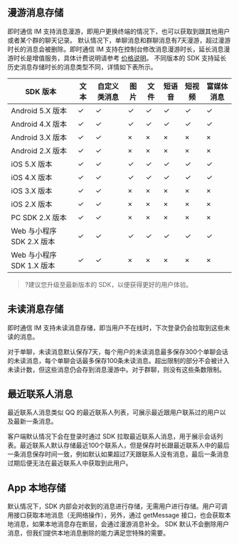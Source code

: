 ## 漫游消息存储

即时通信 IM 支持消息漫游，即用户更换终端的情况下，也可以获取到跟其他用户或者某个群的聊天记录。
默认情况下，单聊消息和群聊消息有7天漫游，超过漫游时长的消息会被删除。即时通信 IM 支持在控制台修改消息漫游时长，延长消息漫游时长是增值服务，具体计费说明请参考 [价格说明](https://cloud.tencent.com/document/product/269/11673)。
[](id:MsgType)
不同版本的 SDK 支持延长历史消息存储时长的消息类型不同，详情如下表所示。

| SDK 版本 | 文本 | 自定义类消息 | 图片| 文件 | 短语音 | 短视频 | 富媒体消息 | 
|---------|---------|---------|---------|---------|---------|---------|---------|
| Android 5.X 版本 | &#10003; | &#10003;  | &#10003;| &#10003; | &#10003; | &#10003; | &#10003; |
| Android 4.X 版本 | &#10003; | &#10003;  | &#10003;| &#10003; | &#10003; | &#10003; | &#10003; |
| Android 3.X 版本 | &#10003; | &#10003;  | × | × | × | × | × |
| Android 2.X 版本 | &#10003; |  &#10003; | × | × | × | × | × |
| iOS 5.X 版本 | &#10003; | &#10003;  | &#10003;| &#10003; | &#10003; | &#10003; | &#10003; |
| iOS 4.X 版本 | &#10003; | &#10003;  | &#10003;| &#10003; | &#10003; | &#10003; | &#10003; |
| iOS 3.X 版本 | &#10003; |  &#10003; | × | × | × | × | × |
| iOS 2.X 版本 | &#10003; |  &#10003; | × | × | × | × | × |
| PC SDK 2.X 版本 | &#10003; |  &#10003; | × | × | × | × | × |
| Web 与小程序 SDK 2.X 版本| &#10003; | &#10003;  | &#10003;| &#10003; | &#10003; | &#10003; | &#10003; |
| Web 与小程序 SDK 1.X 版本| &#10003; |  &#10003; | × | × | × | × | × |

>?建议您升级至最新版本的 SDK，以便获得更好的用户体验。

## 未读消息存储

即时通信 IM 支持未读消息存储，即当用户不在线时，下次登录仍会拉取到这些未读的消息。

对于单聊，未读消息默认保存7天，每个用户的未读消息最多保存300个单聊会话的未读消息，每个单聊会话最多保存100条未读消息。超出限制的部分不会被计入未读计数，但这些消息仍会存到消息漫游中。对于群聊，则没有这些条数限制。

## 最近联系人消息

最近联系人消息类似 QQ 的最近联系人列表，可展示最近跟用户联系过的用户以及最新一条消息。

客户端默认情况下会在登录时通过 SDK 拉取最近联系人消息，用于展示会话列表。最近联系人默认存储最近100个联系人，但是保存时长跟最近联系人中的最后一条消息保存时间一致，例如默认如果超过7天跟联系人没有消息，最后一条消息过期后便无法在最近联系人中获取到此用户。

## App 本地存储

默认情况下，SDK 内部会对收到的消息进行存储，无需用户进行存储。用户可调用接口获取本地消息（无网络操作），另外，通过 getMessage 接口，也会获取本地消息，如果本地消息存在断层，会通过漫游消息补全。
SDK 默认不会删除用户消息，但我们提供本地消息删除的能力满足您特殊的需要。






